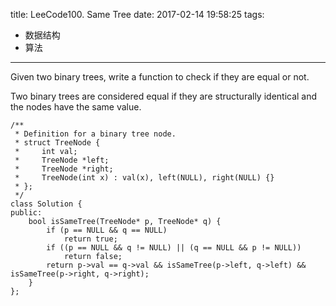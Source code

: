 title: LeeCode100. Same Tree
date: 2017-02-14 19:58:25
tags: 
- 数据结构
- 算法
---

Given two binary trees, write a function to check if they are equal or not.

Two binary trees are considered equal if they are structurally identical and the nodes have the same value.


```
/**
 * Definition for a binary tree node.
 * struct TreeNode {
 *     int val;
 *     TreeNode *left;
 *     TreeNode *right;
 *     TreeNode(int x) : val(x), left(NULL), right(NULL) {}
 * };
 */
class Solution {
public:
    bool isSameTree(TreeNode* p, TreeNode* q) {
        if (p == NULL && q == NULL)
            return true;
        if ((p == NULL && q != NULL) || (q == NULL && p != NULL))
            return false;
        return p->val == q->val && isSameTree(p->left, q->left) && isSameTree(p->right, q->right);
    }
};
```
